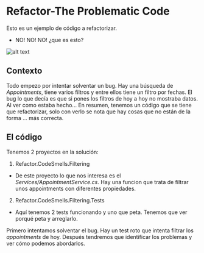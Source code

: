 # Refactor-The Problematic Code



Esto es un ejemplo de código a refactorizar.

 - NO! NO! NO! ¿que es esto? 
 
 ![alt text](https://static1.squarespace.com/static/5735ffd51d07c093e26f869d/573b8b4274e8d6d04983ad7e/573b8ed974e8d6d04983f0aa/1463527748903/?format=500w "No no no")

 
## Contexto

Todo empezo por intentar solventar un bug. Hay una búsqueda de *Appointments*, tiene varios filtros y entre ellos tiene un filtro por fechas. El bug lo que decía es que si pones los filtros de hoy a hoy no mostraba datos. Al ver como estaba hecho... En resumen, tenemos un código que se tiene que refactorizar, solo con verlo se nota que hay cosas que no están de la forma ... más correcta.
 
## El código
 
Tenemos 2 proyectos en la solución:

1. Refactor.CodeSmells.Filtering
* De este proyecto lo que nos interesa es el *Services/AppointmentService.cs*. Hay una funcion que trata de filtrar unos appointments con diferentes propiedades.
2. Refactor.CodeSmells.Filtering.Tests
* Aquí tenemos 2 tests funcionando y uno que peta. Tenemos que ver porqué peta y arreglarlo.


Primero intentamos solventar el bug. Hay un test roto que intenta filtrar los *appointments* de hoy. Después tendremos que identificar los problemas y ver cómo podemos abordarlos.
